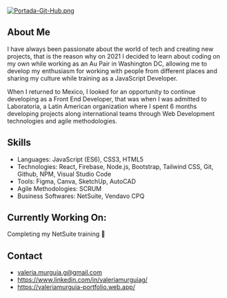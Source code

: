 [![Portada-Git-Hub.png](https://i.postimg.cc/Gp1Qg8w0/Portada-Git-Hub.png)](https://postimg.cc/w10L7BjF)

## About Me 
I have always been passionate about the world of tech and creating new projects, that is the reason why on 2021 I decided to learn about coding on my own while working as an Au Pair in Washington DC, allowing me to develop my enthusiasm for working with people from different places and sharing my culture while training as a JavaScript Developer. 

When I returned to Mexico, I looked for an opportunity to continue developing as a Front End Developer, that was when I was admitted to Laboratoria, a Latin American organization where I spent 6 months developing projects along international teams through Web Development technologies and agile methodologies.

## Skills 
- Languages: JavaScript (ES6), CSS3, HTML5
- Technologies: React, Firebase, Node.js, Bootstrap, Tailwind CSS, Git, Github, NPM, Visual Studio Code
- Tools: Figma, Canva, SketchUp, AutoCAD
- Agile Methodologies: SCRUM
- Business Softwares: NetSuite, Vendavo CPQ

##  Currently Working On:
Completing my NetSuite training 👾

## Contact
- valeria.murguia.g@gmail.com 
- https://www.linkedin.com/in/valeriamurguiag/
- https://valeriamurguia-portfolio.web.app/


<!--
**valeriamurguiag/valeriamurguiag** is a ✨ _special_ ✨ repository because its `README.md` (this file) appears on your GitHub profile.

Here are some ideas to get you started:

- 🔭 I’m currently working on ...
- 🌱 I’m currently learning ...
- 👯 I’m looking to collaborate on ...
- 🤔 I’m looking for help with ...
- 💬 Ask me about ...
- 📫 How to reach me: ...
- 😄 Pronouns: ...
- ⚡ Fun fact: ...
-->
